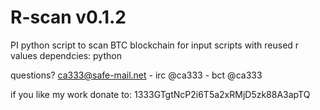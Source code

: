 # R-scan v0.1.2
PI python script to scan BTC blockchain for input scripts with reused r values
dependcies: python

questions? ca333@safe-mail.net - irc @ca333 - bct @ca333

if you like my work donate to: 1333GTgtNcP2i6T5a2xRMjD5zk88A3apTQ
